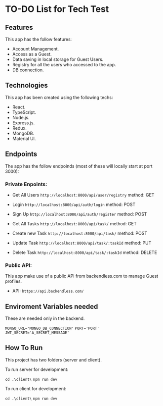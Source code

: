 # TO-DO List for Tech Test

## Features

This app has the follow features:

 - Account Management.
 - Access as a Guest.
 - Data saving in local storage for Guest Users.
 - Registry for all the users who accessed to the app.
 - DB connection.

## Technologies

This app has been created using the following techs:

- React.
- TypeScript.
- Node.js.
- Express.js.
- Redux.
- MongoDB.
- Material UI.

## Endpoints

The app has the follow endpoinds (most of these will locally start at port 3000): 

### Private Enpoints:

- Get All Users
    `http://localhost:8000/api/user/registry` method: GET

- Login 
    `http://localhost:8000/api/auth/login` method: POST

- Sign Up
    `http://localhost:8000/api/auth/register` method: POST

- Get All Tasks 
    `http://localhost:8000/api/task/` method: GET

- Create new Task
    `http://localhost:8000/api/task/` method: POST

- Update Task
    `http://localhost:8000/api/task/:taskId` method: PUT

- Delete Task
    `http://localhost:8000/api/task/:taskId` method: DELETE

### Public API:

This app make use of a public API from backendless.com to manage Guest profiles.

- API: 
    `https://api.backendless.com/`

## Enviroment Variables needed

These are needed only in the backend.

`MONGO_URL='MONGO_DB_CONNECTION'`
`PORT='PORT'`
`JWT_SECRET='A_SECRET_MESSAGE'`

## How To Run

This project has two folders (server and client).

To run server for development:

`cd .\client\`
`npm run dev`

To run client for development:

`cd .\client\`
`npm run dev`